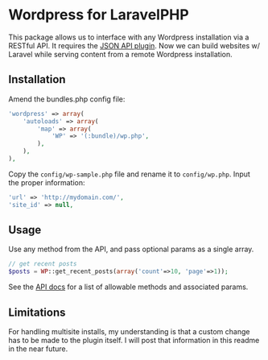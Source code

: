 # Wordpress for LaravelPHP #

This package allows us to interface with any Wordpress installation via a RESTful API.  It requires the [JSON API plugin](http://wordpress.org/extend/plugins/json-api/).  Now we can build websites w/ Laravel while serving content from a remote Wordpress installation.

## Installation ##

Amend the bundles.php config file:

```php
'wordpress' => array(
    'autoloads' => array(
        'map' => array(
            'WP' => '(:bundle)/wp.php',
        ),
    ),
),
```

Copy the ``config/wp-sample.php`` file and rename it to ``config/wp.php``.  Input the proper information:

```php
'url' => 'http://mydomain.com/',
'site_id' => null,
```

## Usage ##

Use any method from the API, and pass optional params as a single array.

```php
// get recent posts
$posts = WP::get_recent_posts(array('count'=>10, 'page'=>1));
```

See the [API docs](http://wordpress.org/extend/plugins/json-api/other_notes/) for a list of allowable methods and associated params.

## Limitations ##

For handling multisite installs, my understanding is that a custom change has to be made to the plugin itself.  I will post that information in this readme in the near future.